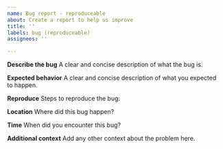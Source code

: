 ```yaml
---
name: Bug report - reproduceable
about: Create a report to help us improve
title: ''
labels: bug (reproduceable) 
assignees: ''

---
```


**Describe the bug**
A clear and concise description of what the bug is.

**Expected behavior**
A clear and concise description of what you expected to happen.

**Reproduce**
Steps to reproduce the bug: 

**Location**
Where did this bug happen? 

**Time**
When did you encounter this bug? 

**Additional context**
Add any other context about the problem here.

